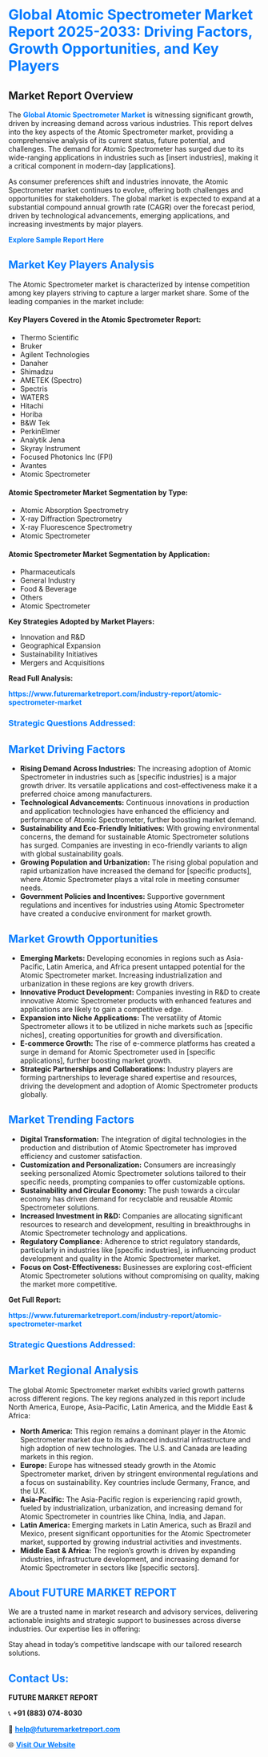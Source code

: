 <h1 style="color: #007BFF;">Global Atomic Spectrometer Market Report 2025-2033: Driving Factors, Growth Opportunities, and Key Players</h1>

<section id="overview">
<h2>Market Report Overview</h2>
<p>The <a href="https://www.futuremarketreport.com/industry-report/atomic-spectrometer-market" style="color: #007BFF; text-decoration: none;"><strong>Global Atomic Spectrometer Market</strong></a> is witnessing significant growth, driven by increasing demand across various industries. This report delves into the key aspects of the Atomic Spectrometer market, providing a comprehensive analysis of its current status, future potential, and challenges. The demand for Atomic Spectrometer has surged due to its wide-ranging applications in industries such as [insert industries], making it a critical component in modern-day [applications].</p>
<p>As consumer preferences shift and industries innovate, the Atomic Spectrometer market continues to evolve, offering both challenges and opportunities for stakeholders. The global market is expected to expand at a substantial compound annual growth rate (CAGR) over the forecast period, driven by technological advancements, emerging applications, and increasing investments by major players.</p>
</section>

<section id="overview">
<p><a href="https://www.futuremarketreport.com/request-sample/reportId=110301" style="color: #007BFF; text-decoration: none;"><strong>Explore Sample Report Here</strong></a></p>
</section>

<section id="key-players">
<h2 style="color: #007BFF;">Market Key Players Analysis</h2>
<p>The Atomic Spectrometer market is characterized by intense competition among key players striving to capture a larger market share. Some of the leading companies in the market include:</p>
<h4>Key Players Covered in the Atomic Spectrometer Report:</h4>
<ul><li>Thermo Scientific</li><li>Bruker</li><li>Agilent Technologies</li><li>Danaher</li><li>Shimadzu</li><li>AMETEK (Spectro)</li><li>Spectris</li><li>WATERS</li><li>Hitachi</li><li>Horiba</li><li>B&amp;W Tek</li><li>PerkinElmer</li><li>Analytik Jena</li><li>Skyray Instrument</li><li>Focused Photonics Inc (FPI)</li><li>Avantes</li><li>Atomic Spectrometer</li></ul>
<h4>Atomic Spectrometer Market Segmentation by Type:</h4>
<ul><li>Atomic Absorption Spectrometry</li><li>X-ray Diffraction Spectrometry</li><li>X-ray Fluorescence Spectrometry</li><li>Atomic Spectrometer</li></ul>

<h4>Atomic Spectrometer Market Segmentation by Application:</h4>
<ul><li>Pharmaceuticals</li><li>General Industry</li><li>Food &amp; Beverage</li><li>Others</li><li>Atomic Spectrometer</li></ul>
<p><strong>Key Strategies Adopted by Market Players:</strong></p>
<ul>
<li>Innovation and R&D</li>
<li>Geographical Expansion</li>
<li>Sustainability Initiatives</li>
<li>Mergers and Acquisitions</li>
</ul>
</section>

<section>
<p><strong>Read Full Analysis: </strong></p><a href="https://www.futuremarketreport.com/industry-report/atomic-spectrometer-market" style="color: #007BFF; text-decoration: none;"><strong>https://www.futuremarketreport.com/industry-report/atomic-spectrometer-market</strong></a>
<h3 style="color: #007BFF;">Strategic Questions Addressed:</h3>
</section>

<section id="driving-factors">
<h2 style="color: #007BFF;">Market Driving Factors</h2>
<ul>
<li><strong>Rising Demand Across Industries:</strong> The increasing adoption of Atomic Spectrometer in industries such as [specific industries] is a major growth driver. Its versatile applications and cost-effectiveness make it a preferred choice among manufacturers.</li>
<li><strong>Technological Advancements:</strong> Continuous innovations in production and application technologies have enhanced the efficiency and performance of Atomic Spectrometer, further boosting market demand.</li>
<li><strong>Sustainability and Eco-Friendly Initiatives:</strong> With growing environmental concerns, the demand for sustainable Atomic Spectrometer solutions has surged. Companies are investing in eco-friendly variants to align with global sustainability goals.</li>
<li><strong>Growing Population and Urbanization:</strong> The rising global population and rapid urbanization have increased the demand for [specific products], where Atomic Spectrometer plays a vital role in meeting consumer needs.</li>
<li><strong>Government Policies and Incentives:</strong> Supportive government regulations and incentives for industries using Atomic Spectrometer have created a conducive environment for market growth.</li>
</ul>
</section>

<section id="growth-opportunities">
<h2 style="color: #007BFF;">Market Growth Opportunities</h2>
<ul>
<li><strong>Emerging Markets:</strong> Developing economies in regions such as Asia-Pacific, Latin America, and Africa present untapped potential for the Atomic Spectrometer market. Increasing industrialization and urbanization in these regions are key growth drivers.</li>
<li><strong>Innovative Product Development:</strong> Companies investing in R&D to create innovative Atomic Spectrometer products with enhanced features and applications are likely to gain a competitive edge.</li>
<li><strong>Expansion into Niche Applications:</strong> The versatility of Atomic Spectrometer allows it to be utilized in niche markets such as [specific niches], creating opportunities for growth and diversification.</li>
<li><strong>E-commerce Growth:</strong> The rise of e-commerce platforms has created a surge in demand for Atomic Spectrometer used in [specific applications], further boosting market growth.</li>
<li><strong>Strategic Partnerships and Collaborations:</strong> Industry players are forming partnerships to leverage shared expertise and resources, driving the development and adoption of Atomic Spectrometer products globally.</li>
</ul>
</section>

<section id="trending-factors">
<h2 style="color: #007BFF;">Market Trending Factors</h2>
<ul>
<li><strong>Digital Transformation:</strong> The integration of digital technologies in the production and distribution of Atomic Spectrometer has improved efficiency and customer satisfaction.</li>
<li><strong>Customization and Personalization:</strong> Consumers are increasingly seeking personalized Atomic Spectrometer solutions tailored to their specific needs, prompting companies to offer customizable options.</li>
<li><strong>Sustainability and Circular Economy:</strong> The push towards a circular economy has driven demand for recyclable and reusable Atomic Spectrometer solutions.</li>
<li><strong>Increased Investment in R&D:</strong> Companies are allocating significant resources to research and development, resulting in breakthroughs in Atomic Spectrometer technology and applications.</li>
<li><strong>Regulatory Compliance:</strong> Adherence to strict regulatory standards, particularly in industries like [specific industries], is influencing product development and quality in the Atomic Spectrometer market.</li>
<li><strong>Focus on Cost-Effectiveness:</strong> Businesses are exploring cost-efficient Atomic Spectrometer solutions without compromising on quality, making the market more competitive.</li>
</ul>
</section>

<section>
<p><strong>Get Full Report: </strong></p><a href="https://www.futuremarketreport.com/industry-report/atomic-spectrometer-market" style="color: #007BFF; text-decoration: none;"><strong>https://www.futuremarketreport.com/industry-report/atomic-spectrometer-market</strong></a>
<h3 style="color: #007BFF;">Strategic Questions Addressed:</h3>
</section>


<section id="regional-analysis">
<h2 style="color: #007BFF;">Market Regional Analysis</h2>
<p>The global Atomic Spectrometer market exhibits varied growth patterns across different regions. The key regions analyzed in this report include North America, Europe, Asia-Pacific, Latin America, and the Middle East & Africa:</p>
<ul>
<li><strong>North America:</strong> This region remains a dominant player in the Atomic Spectrometer market due to its advanced industrial infrastructure and high adoption of new technologies. The U.S. and Canada are leading markets in this region.</li>
<li><strong>Europe:</strong> Europe has witnessed steady growth in the Atomic Spectrometer market, driven by stringent environmental regulations and a focus on sustainability. Key countries include Germany, France, and the U.K.</li>
<li><strong>Asia-Pacific:</strong> The Asia-Pacific region is experiencing rapid growth, fueled by industrialization, urbanization, and increasing demand for Atomic Spectrometer in countries like China, India, and Japan.</li>
<li><strong>Latin America:</strong> Emerging markets in Latin America, such as Brazil and Mexico, present significant opportunities for the Atomic Spectrometer market, supported by growing industrial activities and investments.</li>
<li><strong>Middle East & Africa:</strong> The region’s growth is driven by expanding industries, infrastructure development, and increasing demand for Atomic Spectrometer in sectors like [specific sectors].</li>
</ul>
</section>

<footer>
<h2 style="color: #007BFF;">About FUTURE MARKET REPORT</h2>
<p>We are a trusted name in market research and advisory services, delivering actionable insights and strategic support to businesses across diverse industries. Our expertise lies in offering:</p>

<p>Stay ahead in today’s competitive landscape with our tailored research solutions.</p>

<h2 style="color: #007BFF;">Contact Us:</h2>
<p><strong>FUTURE MARKET REPORT</strong></p>
<p>📞 <strong>+91 (883) 074-8030</strong></p>
<p>📧 <strong><a href="mailto:help@futuremarketreport.com" style="color: #007BFF;">help@futuremarketreport.com</a></strong></p>
<p>🌐 <strong><a href="https://www.futuremarketreport.com/" style="color: #007BFF;">Visit Our Website</a></strong></p>
</footer>